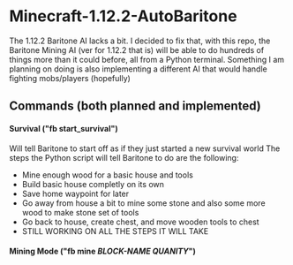 # Minecraft-1.12.2-AutoBaritone
The 1.12.2 Baritone AI lacks a bit. I decided to fix that, with this repo, the Baritone Mining AI (ver for 1.12.2 that is) will be able to do hundreds of things more than it could before, all from a Python terminal.
Something I am planning on doing is also implementing a different AI that would handle fighting mobs/players (hopefully)

## Commands (both planned and implemented)
#### Survival ("fb start_survival")
Will tell Baritone to start off as if they just started a new survival world
The steps the Python script will tell Baritone to do are the following:
- Mine enough wood for a basic house and tools
- Build basic house completly on its own
- Save home waypoint for later
- Go away from house a bit to mine some stone and also some more wood to make stone set of tools
- Go back to house, create chest, and move wooden tools to chest
- STILL WORKING ON ALL THE STEPS IT WILL TAKE
#### Mining Mode ("fb mine _BLOCK-NAME_ _QUANITY_")
